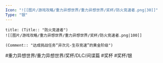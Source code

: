 ```yaml
---
Icon: "![[图片/游戏攻略/重力异想世界/重力异想世界/奖杯/防火竞速者.png|30]]"
Type: "银"
---
```

```ad-common-silver-trophy
title: (Title:: "防火竞速者")
![[图片/游戏攻略/重力异想世界/重力异想世界/奖杯/防火竞速者.png|100]]

(Comment:: "达成挑战任务“异次元-生存竞速”的黄金阶级")
```

#重力异想世界/重力异想世界/奖杯/DLC/间谍篇 #奖杯 #奖杯/银
